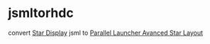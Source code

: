 # jsmltorhdc

convert [Star Display](https://github.com/aglab2/SM64StarDisplay) jsml to [Parallel Launcher Avanced Star Layout](https://parallel-launcher.ca/layout/docs) 